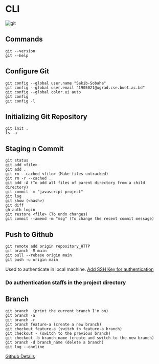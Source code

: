 # CLI

![git](https://github.com/Sakib-Sobaha/CLI/assets/67746411/d1f99a2e-3399-4e10-9fde-f2be24702260)

## Commands
```
git --version
git --help
```
## Configure Git
```
git config --global user.name "Sakib-Sobaha"
git config --global user.email "1905021@ugrad.cse.buet.ac.bd"
git config --global color.ui auto
git config
git config -l
```
## Initializing Git Repository
```
git init .
ls -a
```
## Staging n Commit
```
git status
git add <file>
git add .
git rm --cached <file> (Make files untracked)
git rm -r --cached .
git add -A (To add all files of parent directory from a child directory)
git commit -m "javascript project"
git log
git show (<hash>)
git diff
gh auth login
git restore <file> (To undo changes)
git commit --amend -m "msg" (To change the recent commit message)
```

 ## Push to Github
 ```
git remote add origin repository_HTTP
git branch -M main
git pull --rebase origin main
git push -u origin main
```
Used to authenticate in local machine. [Add SSH Key for authentication](https://docs.github.com/en/authentication/connecting-to-github-with-ssh/adding-a-new-ssh-key-to-your-github-account)


### Do authentication staffs in the project directory

## Branch
```
git branch  (print the current branch I'm on)
git branch -a
git branch -r
git branch feature-a (create a new branch)
git checkout feature-a (switch to feature-a branch)
git checkout - (switch to the previous branch)
git checkout -b branch_name (create and switch to the new branch)
git branch -d branch_name (delete a branch)
git log --oneline
```
[Github Details](https://github.com/git-guides/)


